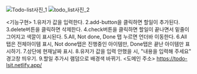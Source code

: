 ![Todo-list사진_1](https://github.com/pueser/Todo-list/assets/117990884/2b5c13c7-e8d4-4aeb-b167-7e3eb576500f)
![todo_list사진_2](https://github.com/pueser/Todo-list/assets/117990884/4acf1a7c-1d74-4b74-b03a-03e7ccb5439f)

<기능구현>
1.유저가 값을 입력한다.
2.add-button을 클릭하면 할일이 추가된다.
3.delete버튼을 클릭하면 삭제한다.
4.check버튼을 클릭하면 할일이 끝나면서 밑줄이 그어지고 색깔이 표시된다.
5.All, Not done, Done 탭 누르면 언더바 이동한다.
6.All탭은 전체아이템 표시, Not done탭은 진행중인 아이템만, Done탭은 끝난 아이템만 표시하기.
7.상단에 현재날짜 표시.
8.유저가 값을 입력 안했을 시, "내용을 입력해 주세요" 경고창 띄우기.
9.할일 추가시 램덤으로 배경색 바뀌기.
<도메인 주소>
https://todo-lsit.netlify.app/
